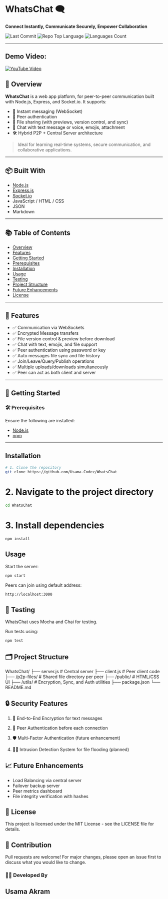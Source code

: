 # WhatsChat 🗨️
**Connect Instantly, Communicate Securely, Empower Collaboration**

![Last Commit](https://img.shields.io/github/last-commit/Usama-Codez/WhatsChat)
![Repo Top Language](https://img.shields.io/github/languages/top/Usama-Codez/WhatsChat)
![Languages Count](https://img.shields.io/github/languages/count/Usama-Codez/WhatsChat)

---
## Demo Video:
[![YouTube Video](https://img.shields.io/badge/Watch%20Demo-YouTube-red?style=for-the-badge&logo=youtube)](https://www.youtube.com/watch?v=-XuZeSZWVXA&t=312s)

## 🚀 Overview
**WhatsChat** is a web app platform, for peer-to-peer communication built with Node.js, Express, and Socket.io. It supports:

- 🔄 Instant messaging (WebSocket)
- 🔐 Peer authentication
- 🧩 File sharing (with previews, version control, and sync)
- 💬 Chat with text message or voice, emojis, attachment
- 🛠️ Hybrid P2P + Central Server architecture

> Ideal for learning real-time systems, secure communication, and collaborative applications.

---

## 📦 Built With

- [Node.js](https://nodejs.org/)
- [Express.js](https://expressjs.com/)
- [Socket.io](https://socket.io/)
- JavaScript / HTML / CSS
- JSON
- Markdown

---

## 📚 Table of Contents

- [Overview](#-overview)
- [Features](#-features)
- [Getting Started](#-getting-started)
- [Prerequisites](#-prerequisites)
- [Installation](#-installation)
- [Usage](#-usage)
- [Testing](#-testing)
- [Project Structure](#-project-structure)
- [Future Enhancements](#-future-enhancements)
- [License](#-license)

---

## 🔧 Features

- ✅ Communication via WebSockets
- ✅ Encrypted Message transfers
- ✅ File version control & preview before download
- ✅ Chat with text, emojis, and file support
- ✅ Peer authentication using password or key
- ✅ Auto messages file sync and file history
- ✅ Join/Leave/Query/Publish operations
- ✅ Multiple uploads/downloads simultaneously
- ✅ Peer can act as both client and server

---

## 🚀 Getting Started

### 🛠 Prerequisites

Ensure the following are installed:

- [Node.js](https://nodejs.org/)
- [npm](https://www.npmjs.com/)

---

## Installation

```bash
# 1. Clone the repository
git clone https://github.com/Usama-Codez/WhatsChat
```
# 2. Navigate to the project directory
```bash
cd WhatsChat
```
# 3. Install dependencies
```bash
npm install
```

## Usage
Start the server:
```bash
npm start
```

Peers can join using default address:
```bash
http://localhost:3000
```

## 🧪 Testing
WhatsChat uses Mocha and Chai for testing.

Run tests using:
```bash
npm test
```

## 🗂️ Project Structure
WhatsChat/
├── server.js           # Central server
├── client.js           # Peer client code
├── /p2p-files/         # Shared file directory per peer
├── /public/            # HTML/CSS UI
├── /utils/             # Encryption, Sync, and Auth utilities
├── package.json
└── README.md

## 🔒 Security Features
1. 🔐 End-to-End Encryption for text messages

2. 🔑 Peer Authentication before each connection

3. 🛡️ Multi-Factor Authentication (future enhancement)

4. 🕵️‍♂️ Intrusion Detection System for file flooding (planned)

## 📈 Future Enhancements
- Load Balancing via central server
- Failover backup server
- Peer metrics dashboard
- File integrity verification with hashes

## 📜 License
This project is licensed under the MIT License - see the LICENSE file for details.

## 🤝 Contribution
Pull requests are welcome! For major changes, please open an issue first to discuss what you would like to change.

### 🙋‍♂️ Developed By
Usama Akram
---

